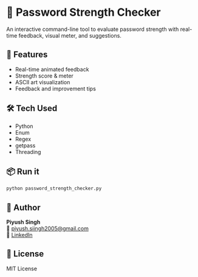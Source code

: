 # 🔐 Password Strength Checker

An interactive command-line tool to evaluate password strength with real-time feedback, visual meter, and suggestions.

## 🚀 Features
- Real-time animated feedback
- Strength score & meter
- ASCII art visualization
- Feedback and improvement tips

## 🛠 Tech Used
- Python
- Enum
- Regex
- getpass
- Threading

## 📦 Run it
```bash
python password_strength_checker.py
```

## 👤 Author
**Piyush Singh**  
📧 piyush.siingh2005@gmail.com  
🔗 [LinkedIn](https://www.linkedin.com/in/piyush-singh-0b276332a)

## 📄 License
MIT License
